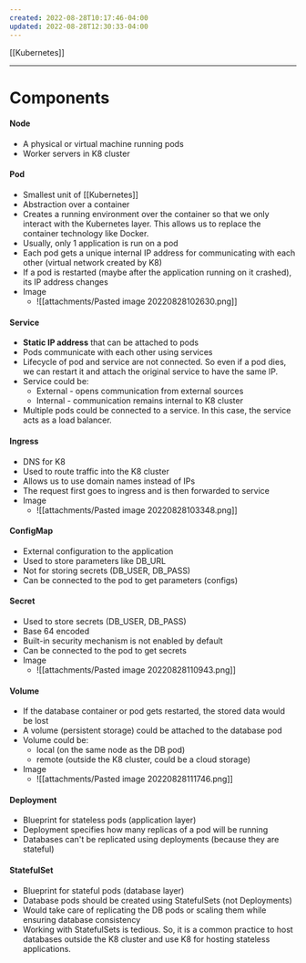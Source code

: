 ```yaml
---
created: 2022-08-28T10:17:46-04:00
updated: 2022-08-28T12:30:33-04:00
---
```

[[Kubernetes]]

---
# Components

#### Node
- A physical or virtual machine running pods
- Worker servers in K8 cluster

#### Pod
- Smallest unit of [[Kubernetes]]
- Abstraction over a container 
- Creates a running environment over the container so that we only interact with the Kubernetes layer. This allows us to replace the container technology like Docker.
- Usually, only 1 application is run on a pod
- Each pod gets a unique internal IP address for communicating with each other (virtual network created by K8)
- If a pod is restarted (maybe after the application running on it crashed), its IP address changes
- Image
	- ![[attachments/Pasted image 20220828102630.png]]

#### Service
- **Static IP address** that can be attached to pods
- Pods communicate with each other using services
- Lifecycle of pod and service are not connected. So even if a pod dies, we can restart it and attach the original service to have the same IP.
- Service could be:
	- External - opens communication from external sources
	- Internal - communication remains internal to K8 cluster
- Multiple pods could be connected to a service. In this case, the service acts as a load balancer.

#### Ingress
- DNS for K8
- Used to route traffic into the K8 cluster
- Allows us to use domain names instead of IPs
- The request first goes to ingress and is then forwarded to service
- Image
	- ![[attachments/Pasted image 20220828103348.png]]

#### ConfigMap
- External configuration to the application
- Used to store parameters like DB_URL
- Not for storing secrets (DB_USER, DB_PASS)
- Can be connected to the pod to get parameters (configs)

#### Secret 
- Used to store secrets (DB_USER, DB_PASS)
- Base 64 encoded
- Built-in security mechanism is not enabled by default
- Can be connected to the pod to get secrets
- Image
	- ![[attachments/Pasted image 20220828110943.png]]

#### Volume
- If the database container or pod gets restarted, the stored data would be lost
- A volume (persistent storage) could be attached to the database pod
- Volume could be:
	- local (on the same node as the DB pod)
	- remote (outside the K8 cluster, could be a cloud storage)
- Image
	- ![[attachments/Pasted image 20220828111746.png]]

#### Deployment
- Blueprint for stateless pods (application layer)
- Deployment specifies how many replicas of a pod will be running
- Databases can't be replicated using deployments (because they are stateful)

#### StatefulSet
- Blueprint for stateful pods (database layer)
- Database pods should be created using StatefulSets (not Deployments)
- Would take care of replicating the DB pods or scaling them while ensuring database consistency
- Working with StatefulSets is tedious. So, it is a common practice to host databases outside the K8 cluster and use K8 for hosting stateless applications.